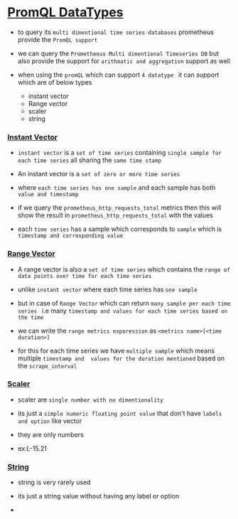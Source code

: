 # <ins> PromQL DataTypes </ins> #

- to query its `multi dimentional time series databases` prometheus provide the `PromQL support`

-  we can query the `Prometheous Multi dimentional Timeseries DB` but also provide the support for `arithmatic and aggregation` support as well

- when using the `promQL` which can support `4 datatype ` it can support which are of below types
  
  - instant vector
  - Range vector
  - scaler
  - string

### <ins> Instant Vector </ins> ###

- `instant vector` is a `set of time series` containing `single sample for each time series` all sharing the `same time stamp`

-  An instant vector is a `set of zero or more time series`

-  where `each time series has one sample` and each sample has both 
  `value and timestamp`

- if we query the `prometheus_http_requests_total` metrics then this will show the result in `prometheus_http_requests_total` with the values 

- each `time series` has a sample which corresponds to `sample` which is `timestamp and corresponding value`

### <ins> Range Vector </ins> ###

- A range vector is also a `set of time series` which contains the `range of data points over time for each time series`

- unlike `instant vector` where each time series has `one sample`

- but in case of `Range Vector` which can return `many sample per each time series ` i.e many `timestamp and values for each time series based on the time`

- we can write the `range metrics exporession` as `<metrics name>[<time duration>]`

- for this for each time series we have `multiple sample` which means multiple `timestamp and  values for the duration mentioned` based on the `scrape_interval`

### <ins> Scaler </ins> ###

- scaler are `single number with no dimentionality`

- its just a `simple numeric floating point value` that don't have `labels and option` like vector 

- they are only numbers 

- ex:L-15.21

### <ins> String </ins> ###

- string is very rarely used 

- its just a string value without having any label or option 

- 



